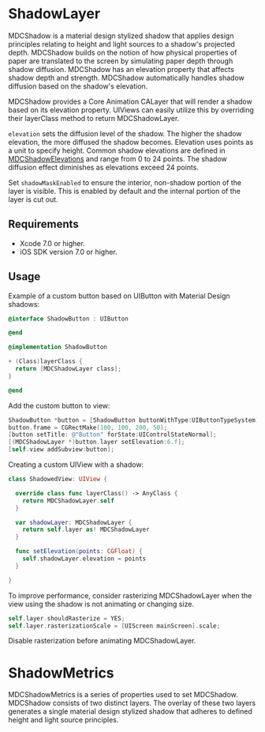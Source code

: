 # ShadowLayer

MDCShadow is a material design stylized shadow that applies design principles relating to height
and light sources to a shadow's projected depth. MDCShadow builds on the notion of how physical
properties of paper are translated to the screen by simulating paper depth through shadow diffusion.
MDCShadow has an elevation property that affects shadow depth and strength. MDCShadow
automatically handles shadow diffusion based on the shadow's elevation.

MDCShadow provides a Core Animation CALayer that will render a shadow based on its elevation
property. UIViews can easily utilize this by overriding their layerClass method to return
MDCShadowLayer.

`elevation` sets the diffusion level of the shadow. The higher the shadow elevation, the more
diffused the shadow becomes. Elevation uses points as a unit to specify height. Common shadow
elevations are defined in [MDCShadowElevations](../ShadowElevations) and range from 0 to 24 points.
The shadow diffusion effect diminishes as elevations exceed 24 points.

Set `shadowMaskEnabled` to ensure the interior, non-shadow portion of the layer is visible.
This is enabled by default and the internal portion of the layer is cut out.

## Requirements

- Xcode 7.0 or higher.
- iOS SDK version 7.0 or higher.

## Usage

Example of a custom button based on UIButton with Material Design shadows:
```objective-c
@interface ShadowButton : UIButton

@end

@implementation ShadowButton

+ (Class)layerClass {
  return [MDCShadowLayer class];
}

@end
```
Add the custom button to view:
```objective-c
ShadowButton *button = [ShadowButton buttonWithType:UIButtonTypeSystem];
button.frame = CGRectMake(100, 100, 200, 50);
[button setTitle: @"Button" forState:UIControlStateNormal];
[(MDCShadowLayer *)button.layer setElevation:6.f];
[self.view addSubview:button];
```
Creating a custom UIView with a shadow:
```swift
class ShadowedView: UIView {

  override class func layerClass() -> AnyClass {
    return MDCShadowLayer.self
  }

  var shadowLayer: MDCShadowLayer {
    return self.layer as! MDCShadowLayer
  }

  func setElevation(points: CGFloat) {
    self.shadowLayer.elevation = points
  }

}
```
To improve performance, consider rasterizing MDCShadowLayer when the view using the shadow is not
animating or changing size.

```objective-c
self.layer.shouldRasterize = YES;
self.layer.rasterizationScale = [UIScreen mainScreen].scale;
```

Disable rasterization before animating MDCShadowLayer.
# ShadowMetrics

MDCShadowMetrics is a series of properties used to set MDCShadow. MDCShadow consists of two distinct
layers. The overlay of these two layers generates a single material design stylized shadow that
adheres to defined height and light source principles.
